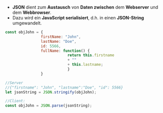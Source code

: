 - **JSON** dient zum **Austausch** von **Daten zwischen** dem **Webserver** und dem **Webbrowser**.
- Dazu wird ein **JavaScript serialisiert**, d.h. in einen **JSON-String** umgewandelt.

```js
const objJohn = {
				firstName: "John",
				lastName: "Doe",
				id: 5566,
				fullName: function() {
							return this.firstname
							+ ""
							+ this.lastname;
							}
				}

//Server
//{"firstname": "John", "lastname":"Doe", "id": 5566}
let jsonString = JSON.stringify(objJohn);

//Client:
const objJohn = JSON.parse(jsonString);
```

